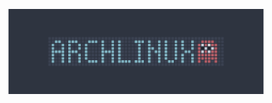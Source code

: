 <a href="https://archlinux.org" title="Visit archlinux.org"><img src="./assets/banner.png" alt="xFred's Github Banner"></a>
